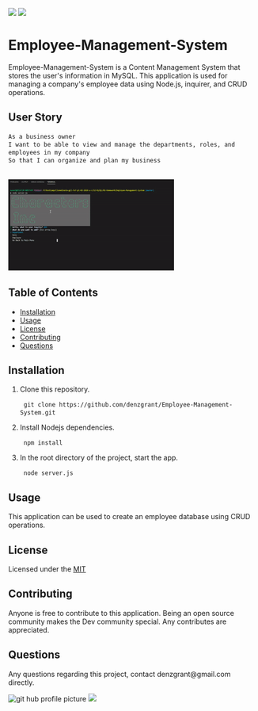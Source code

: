 <img src="https://img.shields.io/badge/Node-12.16.3-brightgreen"> <img src="https://img.shields.io/github/last-commit/denzgrant/Employee-Management-System">
<h1>Employee-Management-System</h1>
  
<p>Employee-Management-System is a Content Management System that stores the user's information in MySQL. This application is used for managing a company's employee data using Node.js, inquirer, and CRUD operations.</p>
  
 ## User Story
 ```
As a business owner
I want to be able to view and manage the departments, roles, and employees in my company
So that I can organize and plan my business
```

 <br>
<img src="/ezgif.com-crop.gif" alt="demogif">  
</p>
  <h2>Table of Contents</h2>
  <ul> 
   <li><a href="#Installation">Installation</a></li> 
   <li><a href="#Usage">Usage</a></li>   
   <li><a href="#License">License</a></li>   
   <li><a href="#Contributing">Contributing</a></li>   
   <li><a href="#Questions">Questions</a></li>                         
  </ul>
  <h2 id="Installation">Installation</h2>                         
  <p>
  <ol>
<li>Clone this repository.<pre><code> git <span class="hljs-keyword">clone</span> <span class="hljs-title">https</span>://github.com/denzgrant/Employee-Management-System.git
</code></pre></li>
<li>Install Nodejs dependencies.<pre><code> npm <span class="hljs-keyword">install</span>
</code></pre></li>
<li>In the root directory of the project, start the app.<pre><code> <span class="hljs-keyword">node</span> <span class="hljs-title">server</span>.js
</code></pre></li>
</ol>
  <h2 id="Usage">Usage</h2>
  <p>This application can be used to create an employee database using CRUD operations. 
  <h2 id="License">License</h2>
  <p>Licensed under the <a href="./LICENSE">MIT</a></p>
  <h2 id="Contributing">Contributing</h2>
  <p>Anyone is free to contribute to this application. Being an open source community makes the Dev community special. Any contributes are appreciated. </p>
  <h2 id="Questions">Questions</h2>
  <p style="strong">Any questions regarding this project, contact denzgrant@gmail.com directly.</p> 
  <img src="https://avatars.githubusercontent.com/u/58059554?" alt="git hub profile picture" height="225" width="250">
  
  <img src="https://img.shields.io/github/followers/denzgrant?label=follow&style=social">
  
